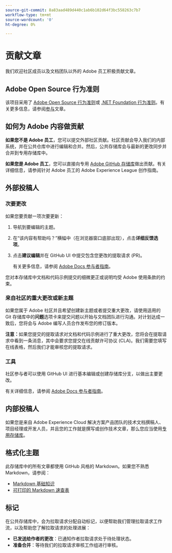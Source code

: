 ```yaml
---
source-git-commit: 8a83aad489d440c1ab6b102d64f3bc558263c7b7
workflow-type: tm+mt
source-wordcount: '0'
ht-degree: 0%

---
```

# 贡献文章

我们欢迎社区成员以及文档团队以外的 Adobe 员工积极贡献文章。

## Adobe Open Source 行为准则

该项目采用了 [Adobe Open Source 行为准则](code-of-conduct.md)或 [.NET Foundation 行为准则](https://dotnetfoundation.org/code-of-conduct)。有关更多信息，请参阅[参与](contributing.md)文章。

## 如何为 Adobe 内容做贡献

**如果您不是 Adobe 员工**，您可以提交外部社区贡献。社区贡献会导入我们的内部系统，并在公共仓库中进行编辑和合并。然后，公共存储库会与最新的更改同步并合并到专用存储库中。

**如果您是 Adobe 员工**，您可以直接向专用 [Adobe GitHub 存储库](https://git.corp.adobe.com/AdobeDocs/)做出贡献。有关详细信息，请参阅针对 Adobe 员工的 Adobe Experience League 创作指南。

## 外部投稿人

### 次要更改

如果您要贡献一项次要更新：

1. 导航到要编辑的主题。
1. 在“该内容有帮助吗？”横幅中（在浏览器窗口底部出现），点击&#x200B;**详细反馈选项**。
1. 点击&#x200B;**建议编辑**&#x200B;并在 GitHub UI 中提交包含您更改的提取请求 (PR)。

   有关更多信息，请参阅 [Adobe Docs 参与者指南](https://experienceleague.adobe.com/docs/contributor/contributor-guide/introduction.html?lang=zh-Hans)。

您对本存储库中文档和代码示例提交的细微更正或说明均受 Adobe 使用条款的约束。

### 来自社区的重大更改或新主题

如果您属于 Adobe 社区并且希望创建新主题或者提交重大更改，请使用适用的 Git 存储库中的&#x200B;**问题**&#x200B;选项卡来提交问题以开始与文档团队进行沟通。对计划达成一致后，您将会与 Adobe 编写人员合作发布您的修订版本。

**注意：**&#x200B;如果您提交的提取请求对文档和代码示例进行了重大更改，您将会在提取请求中看到一条消息，其中会要求您提交在线贡献许可协议 (CLA)。我们需要您填写在线表格，然后我们才能审核您的提取请求。

### 工具

社区参与者可以使用 GitHub UI 进行基本编辑或创建存储库分支，以做出主要更改。

有关详细信息，请参阅 [Adobe Docs 参与者指南](https://experienceleague.adobe.com/docs/contributor/contributor-guide/introduction.html?lang=zh-Hans)。

## 内部投稿人

如果您是来自 Adobe Experience Cloud 解决方案产品团队的技术文档撰稿人、项目经理或开发人员，并且您的工作就是撰写或创作技术文章，那么您应当使用[专用存储库](https://git.corp.adobe.com/AdobeDocs)。

## 格式化主题

此存储库中的所有文章都使用 GitHub 风格的 Markdown。如果您不熟悉 Markdown，请参阅：

* [Markdown 基础知识](https://help.github.com/articles/getting-started-with-writing-and-formatting-on-github/)
* [可打印的 Markdown 速查表](https://guides.github.com/pdfs/markdown-cheatsheet-online.pdf)

## 标记

在公共存储库中，会为拉取请求分配自动标记，以便帮助我们管理拉取请求工作流，以及帮助您了解拉取请求的处理进展：

* **已发送给作者的更改**：已通知作者拉取请求处于待处理状态。
* **准备合并**：等待我们的拉取请求审核工作组进行审核。
